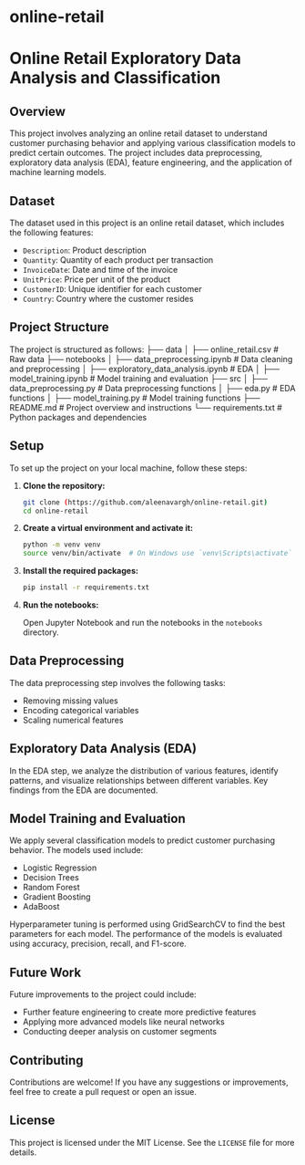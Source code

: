 # online-retail
# Online Retail Exploratory Data Analysis and Classification

## Overview

This project involves analyzing an online retail dataset to understand customer purchasing behavior and applying various classification models to predict certain outcomes. The project includes data preprocessing, exploratory data analysis (EDA), feature engineering, and the application of machine learning models.

## Dataset

The dataset used in this project is an online retail dataset, which includes the following features:
- `Description`: Product description
- `Quantity`: Quantity of each product per transaction
- `InvoiceDate`: Date and time of the invoice
- `UnitPrice`: Price per unit of the product
- `CustomerID`: Unique identifier for each customer
- `Country`: Country where the customer resides

## Project Structure

The project is structured as follows:
├── data
│ ├── online_retail.csv # Raw data
├── notebooks
│ ├── data_preprocessing.ipynb # Data cleaning and preprocessing
│ ├── exploratory_data_analysis.ipynb # EDA
│ ├── model_training.ipynb # Model training and evaluation
├── src
│ ├── data_preprocessing.py # Data preprocessing functions
│ ├── eda.py # EDA functions
│ ├── model_training.py # Model training functions
├── README.md # Project overview and instructions
└── requirements.txt # Python packages and dependencies

## Setup

To set up the project on your local machine, follow these steps:

1. **Clone the repository:**

    ```sh
    git clone (https://github.com/aleenavargh/online-retail.git)
    cd online-retail
    ```

2. **Create a virtual environment and activate it:**

    ```sh
    python -m venv venv
    source venv/bin/activate  # On Windows use `venv\Scripts\activate`
    ```

3. **Install the required packages:**

    ```sh
    pip install -r requirements.txt
    ```

4. **Run the notebooks:**

    Open Jupyter Notebook and run the notebooks in the `notebooks` directory.

## Data Preprocessing

The data preprocessing step involves the following tasks:
- Removing missing values
- Encoding categorical variables
- Scaling numerical features

## Exploratory Data Analysis (EDA)

In the EDA step, we analyze the distribution of various features, identify patterns, and visualize relationships between different variables. Key findings from the EDA are documented.

## Model Training and Evaluation

We apply several classification models to predict customer purchasing behavior. The models used include:
- Logistic Regression
- Decision Trees
- Random Forest
- Gradient Boosting
- AdaBoost

Hyperparameter tuning is performed using GridSearchCV to find the best parameters for each model. The performance of the models is evaluated using accuracy, precision, recall, and F1-score.

## Future Work

Future improvements to the project could include:
- Further feature engineering to create more predictive features
- Applying more advanced models like neural networks
- Conducting deeper analysis on customer segments

## Contributing

Contributions are welcome! If you have any suggestions or improvements, feel free to create a pull request or open an issue.

## License

This project is licensed under the MIT License. See the `LICENSE` file for more details.

